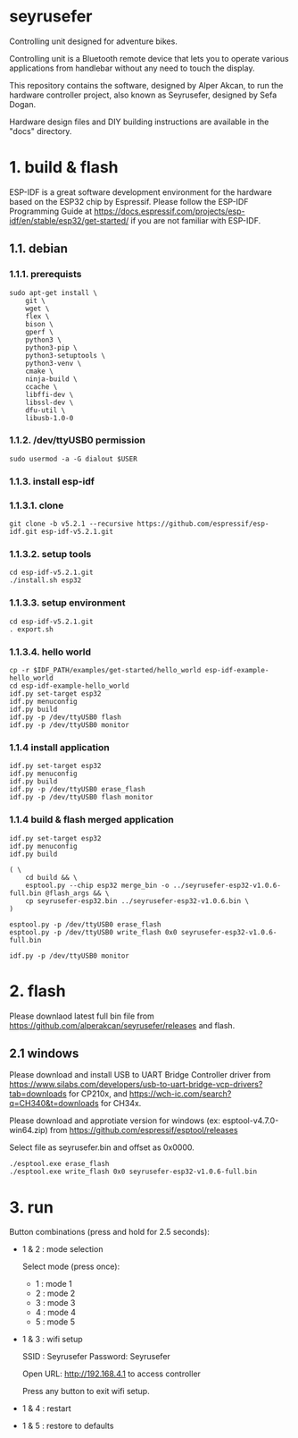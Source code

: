 
# seyrusefer

Controlling unit designed for adventure bikes.

Controlling unit is a Bluetooth remote device that lets you to operate
various applications from handlebar without any need to touch the display.

This repository contains the software, designed by Alper Akcan, to run the
hardware controller project, also known as Seyrusefer, designed by Sefa Dogan.

Hardware design files and DIY building instructions are available in the
"docs" directory.

# 1. build & flash

ESP-IDF is a great software development environment for the hardware based on
the ESP32 chip by Espressif. Please follow the ESP-IDF Programming Guide at
https://docs.espressif.com/projects/esp-idf/en/stable/esp32/get-started/ if you
are not familiar with ESP-IDF.

## 1.1. debian

### 1.1.1. prerequists

    sudo apt-get install \
        git \
        wget \
        flex \
        bison \
        gperf \
        python3 \
        python3-pip \
        python3-setuptools \
        python3-venv \
        cmake \
        ninja-build \
        ccache \
        libffi-dev \
        libssl-dev \
        dfu-util \
        libusb-1.0-0

### 1.1.2. /dev/ttyUSB0 permission

    sudo usermod -a -G dialout $USER

### 1.1.3. install esp-idf

### 1.1.3.1. clone

    git clone -b v5.2.1 --recursive https://github.com/espressif/esp-idf.git esp-idf-v5.2.1.git

### 1.1.3.2. setup tools

    cd esp-idf-v5.2.1.git
    ./install.sh esp32

### 1.1.3.3. setup environment

    cd esp-idf-v5.2.1.git
    . export.sh

### 1.1.3.4. hello world

    cp -r $IDF_PATH/examples/get-started/hello_world esp-idf-example-hello_world
    cd esp-idf-example-hello_world
    idf.py set-target esp32
    idf.py menuconfig
    idf.py build
    idf.py -p /dev/ttyUSB0 flash
    idf.py -p /dev/ttyUSB0 monitor

### 1.1.4 install application

    idf.py set-target esp32
    idf.py menuconfig
    idf.py build
    idf.py -p /dev/ttyUSB0 erase_flash
    idf.py -p /dev/ttyUSB0 flash monitor

### 1.1.4 build & flash merged application

    idf.py set-target esp32
    idf.py menuconfig
    idf.py build

    ( \
        cd build && \
        esptool.py --chip esp32 merge_bin -o ../seyrusefer-esp32-v1.0.6-full.bin @flash_args && \
        cp seyrusefer-esp32.bin ../seyrusefer-esp32-v1.0.6.bin \
    )

    esptool.py -p /dev/ttyUSB0 erase_flash
    esptool.py -p /dev/ttyUSB0 write_flash 0x0 seyrusefer-esp32-v1.0.6-full.bin

    idf.py -p /dev/ttyUSB0 monitor

# 2. flash

Please downlaod latest full bin file from https://github.com/alperakcan/seyrusefer/releases
and flash.

## 2.1 windows

Please download and install USB to UART Bridge Controller driver from
https://www.silabs.com/developers/usb-to-uart-bridge-vcp-drivers?tab=downloads for CP210x, and
https://wch-ic.com/search?q=CH340&t=downloads for CH34x.

Please download and approtiate version for windows (ex: esptool-v4.7.0-win64.zip)
from https://github.com/espressif/esptool/releases

Select file as seyrusefer.bin and offset as 0x0000.

    ./esptool.exe erase_flash
    ./esptool.exe write_flash 0x0 seyrusefer-esp32-v1.0.6-full.bin

# 3. run

Button combinations (press and hold for 2.5 seconds):
  - 1 & 2 : mode selection

    Select mode (press once):
      - 1 : mode 1
      - 2 : mode 2
      - 3 : mode 3
      - 4 : mode 4
      - 5 : mode 5

  - 1 & 3 : wifi setup

    SSID    : Seyrusefer
    Password: Seyrusefer

    Open URL: http://192.168.4.1 to access controller

    Press any button to exit wifi setup.

  - 1 & 4 : restart
  - 1 & 5 : restore to defaults
